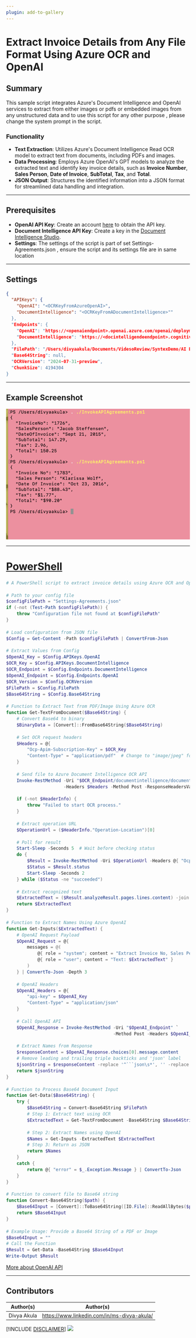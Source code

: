 ```yaml
---
plugin: add-to-gallery
---
```

# Extract Invoice Details from Any File Format Using Azure OCR and OpenAI

## Summary

This sample script integrates Azure's Document Intelligence and OpenAI services to extract from either images or pdfs or embedded images from any unstructured data and to use this script for any other purpose , please change the system prompt in the script.

### **Functionality**

- **Text Extraction**: Utilizes Azure's Document Intelligence Read OCR model to extract text from documents, including PDFs and images.  
- **Data Processing**: Employs Azure OpenAI's GPT models to analyze the extracted text and identify key invoice details, such as **Invoice Number**, **Sales Person**, **Date of Invoice**, **SubTotal**, **Tax**, and **Total**.  
- **JSON Output**: Structures the identified information into a JSON format for streamlined data handling and integration.  

---

## Prerequisites

- **OpenAI API Key**: Create an account [here](https://platform.openai.com/signup/) to obtain the API key.  
- **Document Intelligence API Key**: Create a key in the [Document Intelligence Studio](https://documentintelligence.ai.azure.com/studio/).  
- **Settings**: The settings of the script is part of set Settings-Agreements.json , ensure the script and its settings file are in same location

---

## Settings

```json
{
  "APIKeys": {
    "OpenAI": "<OCRKeyFromAzureOpenAI>",
    "DocumentIntelligence": "<OCRKeyFromADocumentIntelligence>""
  },
  "Endpoints": {
    "OpenAI": "https://<openaiendpoint>.openai.azure.com/openai/deployments/gpt-4o/chat/completions?api-version=2024-08-01-preview",
    "DocumentIntelligence": "https://<docintelligendeendpoint>.cognitiveservices.azure.com"
  },
  "FilePath": "/Users/divyaakula/Documents/VidesoReview/SyntexDemo/AI Builder Document Processing Sample Data/Invoices/Adatum/Train/Adatum 1.pdf",
  "Base64String": null, 
  "OCRVersion": "2024-07-31-preview",
  "ChunkSize": 4194304
}

```

---

## Example Screenshot

![Example Screenshot](assets/output.png)

---

# [PowerShell](#tab/powershell)

```powershell
# A PowerShell script to extract invoice details using Azure OCR and OpenAI.

# Path to your config file
$configFilePath = "Settings-Agreements.json"
if (-not (Test-Path $configFilePath)) {
    throw "Configuration file not found at $configFilePath"
}

# Load configuration from JSON file
$Config = Get-Content -Path $configFilePath | ConvertFrom-Json

# Extract Values from Config
$OpenAI_Key = $Config.APIKeys.OpenAI
$OCR_Key = $Config.APIKeys.DocumentIntelligence
$OCR_Endpoint = $Config.Endpoints.DocumentIntelligence
$OpenAI_Endpoint = $Config.Endpoints.OpenAI
$OCR_Version = $Config.OCRVersion
$FilePath = $Config.FilePath
$Base64String = $Config.Base64String

# Function to Extract Text from PDF/Image Using Azure OCR
function Get-TextFromDocument($Base64String) {
    # Convert Base64 to binary
    $BinaryData = [Convert]::FromBase64String($Base64String)

    # Set OCR request headers
    $Headers = @{
        "Ocp-Apim-Subscription-Key" = $OCR_Key
        "Content-Type" = "application/pdf"  # Change to "image/jpeg" for images
    }

    # Send file to Azure Document Intelligence OCR API
    Invoke-RestMethod -Uri "$OCR_Endpoint/documentintelligence/documentModels/prebuilt-read:analyze?api-version=$OCR_Version" `
                      -Headers $Headers -Method Post -ResponseHeadersVariable HeaderInfo -Body $BinaryData

    if (-not $HeaderInfo) {
        throw "Failed to start OCR process."
    }

    # Extract operation URL
    $OperationUrl = ($HeaderInfo."Operation-Location")[0]
    
    # Poll for result
    Start-Sleep -Seconds 5  # Wait before checking status
    do {
        $Result = Invoke-RestMethod -Uri $OperationUrl -Headers @{ "Ocp-Apim-Subscription-Key" = $OCR_Key }
        $Status = $Result.status
        Start-Sleep -Seconds 2
    } while ($Status -ne "succeeded")

    # Extract recognized text
    $ExtractedText = ($Result.analyzeResult.pages.lines.content) -join " "
    return $ExtractedText
}

# Function to Extract Names Using Azure OpenAI
function Get-Inputs($ExtractedText) {
    # OpenAI Request Payload
    $OpenAI_Request = @{
        messages = @(
            @{ role = "system"; content = "Extract Invoice No, Sales Person, Date Of Invoice, SubTotal, Tax and Total and return in plain json format" }
            @{ role = "user"; content = "Text: $ExtractedText" }
        )
    } | ConvertTo-Json -Depth 3

    # OpenAI Headers
    $OpenAI_Headers = @{
        "api-key" = $OpenAI_Key
        "Content-Type" = "application/json"
    }

    # Call OpenAI API
    $OpenAI_Response = Invoke-RestMethod -Uri "$OpenAI_Endpoint" `
                                         -Method Post -Headers $OpenAI_Headers -Body $OpenAI_Request

    # Extract Names from Response
    $responseContent = $OpenAI_Response.choices[0].message.content 
    # Remove leading and trailing triple backticks and 'json' label
    $jsonString = $responseContent -replace '^```json\s*', '' -replace '\s*```$', ''
    return $jsonString
}

# Function to Process Base64 Document Input
function Get-Data($Base64String) {
    try {
        $Base64String = Convert-Base64String $FilePath
        # Step 1: Extract text using OCR
        $ExtractedText = Get-TextFromDocument -Base64String $Base64String

        # Step 2: Extract Names using OpenAI
        $Names = Get-Inputs -ExtractedText $ExtractedText
        # Step 3: Return as JSON
        return $Names 
    }
    catch {
        return @{ "error" = $_.Exception.Message } | ConvertTo-Json
    }
}

# Function to convert file to Base64 string
function Convert-Base64String($path) {
    $Base64Input = [Convert]::ToBase64String([IO.File]::ReadAllBytes($path))
    return $Base64Input
}

# Example Usage: Provide a Base64 String of a PDF or Image
$Base64Input = ""
# Call the Function
$Result = Get-Data -Base64String $Base64Input
Write-Output $Result

```

[More about OpenAI API](https://learn.microsoft.com/en-us/azure/ai-studio/what-is-ai-studio?wt.mc_id=MVP_366830)
***

## Contributors

| Author(s) | Author(s) |
|-----------|-----------|
| Divya Akula | <https://www.linkedin.com/in/ms-divya-akula/> |

[!INCLUDE [DISCLAIMER](../../docfx/includes/DISCLAIMER.md)]
<img src="https://m365-visitor-stats.azurewebsites.net/script-samples/scripts/azure-ocr-openai-json-invoice-extractor" aria-hidden="true" />
